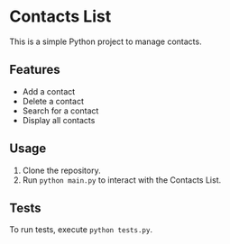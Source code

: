 # Contacts List

This is a simple Python project to manage contacts.

## Features

- Add a contact
- Delete a contact
- Search for a contact
- Display all contacts

## Usage

1. Clone the repository.
2. Run `python main.py` to interact with the Contacts List.

## Tests

To run tests, execute `python tests.py`.
